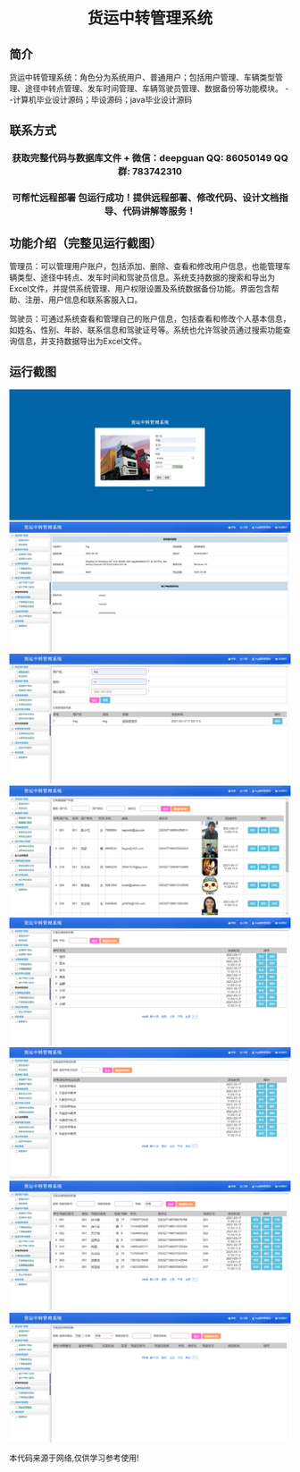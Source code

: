 <p><h1 align="center">货运中转管理系统</h1></p>

## 简介
货运中转管理系统：角色分为系统用户、普通用户；包括用户管理、车辆类型管理、途径中转点管理、发车时间管理、车辆驾驶员管理、数据备份等功能模块。    --计算机毕业设计源码；毕设源码；java毕业设计源码


## 联系方式
<p><h3 align="center">获取完整代码与数据库文件 + 微信：deepguan QQ: 86050149 QQ群: 783742310</h3></p>
<p><h3 align="center">可帮忙远程部署 包运行成功！提供远程部署、修改代码、设计文档指导、代码讲解等服务！</h3></p>

## 功能介绍（完整见运行截图）
管理员：可以管理用户账户，包括添加、删除、查看和修改用户信息，也能管理车辆类型、途径中转点、发车时间和驾驶员信息。系统支持数据的搜索和导出为Excel文件，并提供系统管理、用户权限设置及系统数据备份功能。界面包含帮助、注册、用户信息和联系客服入口。

驾驶员：可通过系统查看和管理自己的账户信息，包括查看和修改个人基本信息，如姓名、性别、年龄、联系信息和驾驶证号等。系统也允许驾驶员通过搜索功能查询信息，并支持数据导出为Excel文件。


## 运行截图
![](imgs/588112-20230305091318394-711256931.png)
![](imgs/588112-20230305091322634-969003031.png)
![](imgs/588112-20230305091327899-138540044.png)
![](imgs/588112-20230305091332257-1227968118.png)
![](imgs/588112-20230305091336630-593916978.png)
![](imgs/588112-20230305091340916-372594492.png)
![](imgs/588112-20230305091345423-565429628.png)
![](imgs/588112-20230305091350005-2033144428.png)

<p>本代码来源于网络,仅供学习参考使用!</p>
